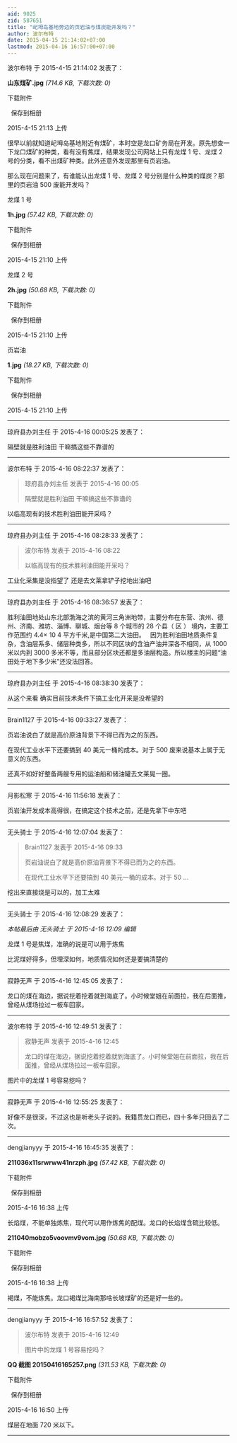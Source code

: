 ```yaml
---
aid: 9025
zid: 587651
title: "屺坶岛基地旁边的页岩油与煤炭能开发吗？"
author: 波尔布特
date: 2015-04-15 21:14:02+07:00
lastmod: 2015-04-16 16:57:00+07:00
---
```


波尔布特 于 2015-4-15 21:14:02 发表了：

**山东煤矿.jpg** _(714.6 KB, 下载次数: 0)_

下载附件

&nbsp;
保存到相册

2015-4-15 21:13 上传

很早以前就知道屺坶岛基地附近有煤矿，本时空是龙口矿务局在开发。原先想查一下龙口煤矿的种类，看有没有焦煤，结果发现公司网站上只有龙煤 1 号、龙煤 2 号的分类，看不出煤矿种类。此外还意外发现那里有页岩油。

那么现在问题来了，有谁能认出龙煤 1 号、龙煤 2 号分别是什么种类的煤炭？那里的页岩油 500 废能开发吗？

龙煤 1 号

**1h.jpg** _(57.42 KB, 下载次数: 0)_

下载附件

&nbsp;
保存到相册

2015-4-15 21:10 上传

龙煤 2 号

**2h.jpg** _(50.68 KB, 下载次数: 0)_

下载附件

&nbsp;
保存到相册

2015-4-15 21:10 上传

页岩油

**1.jpg** _(18.27 KB, 下载次数: 0)_

下载附件

&nbsp;
保存到相册

2015-4-15 21:10 上传

---

琼府县办刘主任 于 2015-4-16 00:05:25 发表了：

隔壁就是胜利油田 干嘛搞这些不靠谱的

---

波尔布特 于 2015-4-16 08:22:37 发表了：

> 琼府县办刘主任 发表于 2015-4-16 00:05
>
> 隔壁就是胜利油田 干嘛搞这些不靠谱的

以临高现有的技术胜利油田能开采吗？

---

琼府县办刘主任 于 2015-4-16 08:28:33 发表了：

> 波尔布特 发表于 2015-4-16 08:22
>
> 以临高现有的技术胜利油田能开采吗？

工业化采集是没指望了 还是去文莱拿铲子挖地出油吧

---

琼府县办刘主任 于 2015-4-16 08:36:57 发表了：

胜利油田地处山东北部渤海之滨的黄河三角洲地带，主要分布在东营、滨州、德州、济南、潍坊、淄博、聊城、烟台等 8 个城市的 28 个县（ 区 ） 境内，主要工作范围约 4.4× 10 4 平方千米,是中国第二大油田。&nbsp; &nbsp;因为胜利油田地质条件复杂，含油层系多、储层种类多，所以不同区块的含油产油井深各不相同，从 1000 米以内到 3000 多米不等，而且部分区块还都是多油层构造。所以楼主的问题“油田处于地下多少米”还没法回答。

---

琼府县办刘主任 于 2015-4-16 08:38:30 发表了：

从这个来看 确实目前技术条件下搞工业化开采是没希望的

---

Brain1127 于 2015-4-16 09:33:27 发表了：

页岩油说白了就是高价原油背景下不得已而为之的东西。

在现代工业水平下还要搞到 40 美元一桶的成本。对于 500 废来说基本上属于无意义的东西。

还真不如好好整备两艘专用的运油船和储油罐去文莱晃一圈。

---

月影松寒 于 2015-4-16 11:56:18 发表了：

页岩油开发成本高得很，在搞定这个技术之前，还是先拿下中东吧

---

无头骑士 于 2015-4-16 12:07:04 发表了：

> Brain1127 发表于 2015-4-16 09:33
>
> 页岩油说白了就是高价原油背景下不得已而为之的东西。
>
> 在现代工业水平下还要搞到 40 美元一桶的成本。对于 50 ...

挖出来直接烧是可以的，加工太难

---

无头骑士 于 2015-4-16 12:08:29 发表了：

_本帖最后由 无头骑士 于 2015-4-16 12:09 编辑_

龙煤 1 号是焦煤，准确的说是可以用于炼焦

比泥煤好得多，但埋深如何，地质情况如何还是要搞清楚的

---

寂静无声 于 2015-4-16 12:45:05 发表了：

龙口的煤在海边，据说挖着挖着就到海底了。小时候堂姐在前面拉，我在后面推，曾经从煤场拉过一板车回家。

---

波尔布特 于 2015-4-16 12:49:51 发表了：

> 寂静无声 发表于 2015-4-16 12:45
>
> 龙口的煤在海边，据说挖着挖着就到海底了。小时候堂姐在前面拉，我在后面推，曾经从煤场拉过一板车回家。

图片中的龙煤 1 号容易挖吗？

---

寂静无声 于 2015-4-16 12:55:25 发表了：

好像不是很深，不过这也是听老头子说的。我籍贯龙口而已，四十多年只回去了二次。

---

dengjianyyy 于 2015-4-16 16:45:35 发表了：

**211036x11srwrww41nrzph.jpg** _(57.42 KB, 下载次数: 0)_

下载附件

&nbsp;
保存到相册

2015-4-16 16:38 上传

长焰煤，不能单独炼焦，现代可以用作炼焦的配煤。龙口的长焰煤含硫比较低。

**211040mobzo5voovmv9vom.jpg** _(50.68 KB, 下载次数: 0)_

下载附件

&nbsp;
保存到相册

2015-4-16 16:38 上传

褐煤，不能炼焦。龙口褐煤比海南那啥长坡煤矿的还是好一些的。

---

dengjianyyy 于 2015-4-16 16:57:52 发表了：

> 波尔布特 发表于 2015-4-16 12:49
>
> 图片中的龙煤 1 号容易挖吗？

**QQ 截图 20150416165257.png** _(311.53 KB, 下载次数: 0)_

下载附件

&nbsp;
保存到相册

2015-4-16 16:50 上传

煤层在地面 720 米以下。

---
